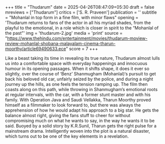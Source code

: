 +++
title = "Thudarum"
date = 2025-04-26T08:47:09+05:30
draft = false
mreviews = ["Thudarum"]
critics = ['S. R. Praveen']
publication = ''
subtitle = "Mohanlal in top form in a fine film, with minor flaws"
opening = 'Thudarum returns to fans of the actor in all his myriad shades, from the playful to the emotional, in a role which is closer in spirit to the “Mohanlal of the past”'
img = 'thudarum-2.jpg'
media = 'print'
source = "https://www.thehindu.com/entertainment/movies/thudarum-moview-review-mohanlal-shobana-malayalam-cinema-tharun-moorthy/article69490633.ece"
score = 7
+++

Like a beast taking its time in revealing its true nature, Thudarum almost lulls us into a comfortable space with everyday happenings and innocuous humour in its opening passages. When it shifts shape, it does it ever so slightly, over the course of ‘Benz’ Shanmugham (Mohanlal)‘s pursuit to get back his beloved old car, unfairly seized by the police, and during a night journey up the hills, as one feels the tension ramping up. The film then coasts along on this path, while throwing in Shanmugham’s emotional roots at regular intervals, with the car, with a former stunt master and with his family. With Operation Java and Saudi Vellakka, Tharun Moorthy proved himself as a filmmaker to look forward to, but there was always the apprehension of how he would adapt his approach to a big star. He gets the balance almost right, giving the fans stuff to cheer for without compromising much on what he wants to say, in the way he wants it to be said. Buoyed by a solid story by K.R.Sunil, Tharun gets the right pulse for a mainstream drama. Intelligently woven into the plot is a natural disaster, which turns out to be one of the key elements in a revelation.
